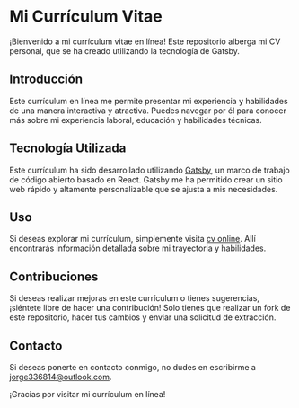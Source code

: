 # Mi Currículum Vitae

¡Bienvenido a mi currículum vitae en línea! Este repositorio alberga mi CV personal, que se ha creado utilizando la tecnología de Gatsby.

## Introducción

Este currículum en línea me permite presentar mi experiencia y habilidades de una manera interactiva y atractiva. Puedes navegar por él para conocer más sobre mi experiencia laboral, educación y habilidades técnicas.

## Tecnología Utilizada

Este currículum ha sido desarrollado utilizando [Gatsby](https://www.gatsbyjs.com/), un marco de trabajo de código abierto basado en React. Gatsby me ha permitido crear un sitio web rápido y altamente personalizable que se ajusta a mis necesidades.

## Uso

Si deseas explorar mi currículum, simplemente visita [cv online](https://jmartinezzz.github.io/profile/). Allí encontrarás información detallada sobre mi trayectoria y habilidades.

## Contribuciones

Si deseas realizar mejoras en este currículum o tienes sugerencias, ¡siéntete libre de hacer una contribución! Solo tienes que realizar un fork de este repositorio, hacer tus cambios y enviar una solicitud de extracción.

## Contacto

Si deseas ponerte en contacto conmigo, no dudes en escribirme a [jorge336814@outlook.com](mailto:jorge336814@outlook.com).

¡Gracias por visitar mi currículum en línea!

